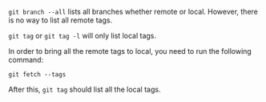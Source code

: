 ```git branch --all``` lists all branches whether remote or local. However, there is no way to list all remote tags.

```git tag``` or ```git tag -l``` will only list local tags.

In order to bring all the remote tags to local, you need to run the following command:

```git fetch --tags```

After this, ```git tag``` should list all the local tags.
